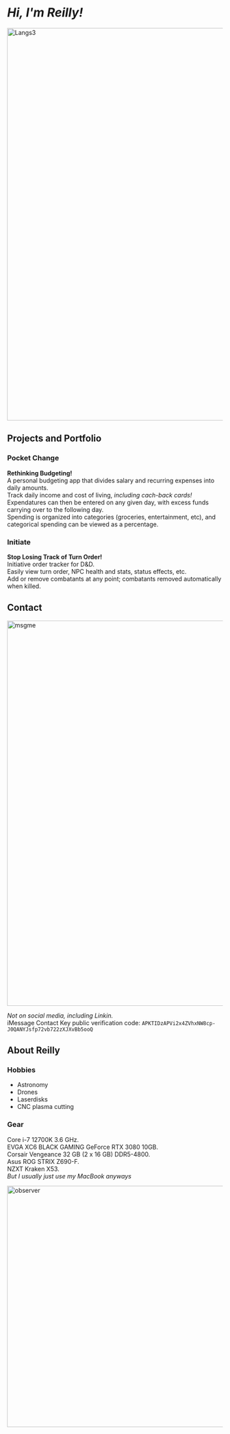 # ***Hi, I'm Reilly!***

<img width="914" alt="Langs3" src="https://github.com/rbfast/rbfast/assets/144961351/45ccde13-22e2-4af1-b98f-8e2bd60557f3">

## Projects and Portfolio
### Pocket Change
  **Rethinking Budgeting!**\
A personal budgeting app that divides salary and recurring expenses into daily amounts.\
Track daily income and cost of living, *including cach-back cards!*\
Expendatures can then be entered on any given day, with excess funds carrying over to the following day.\
Spending is organized into categories (groceries, entertainment, etc), and categorical spending can be viewed as a percentage.
### Initiate 
  **Stop Losing Track of Turn Order!**\
Initiative order tracker for D&D.\
Easily view turn order, NPC health and stats, status effects, etc.\
Add or remove combatants at any point; combatants removed automatically when killed.

## Contact
<img width="897" alt="msgme" src="https://github.com/user-attachments/assets/26b2ab6c-349f-497c-a698-4c579a188525">


*Not on social media, including Linkin.* \
iMessage Contact Key public verification code: `APKTIDzAPVi2x4ZVhxNW8cp-J0QANYJsfp72vb722zXJXvBb5ooQ`

## About Reilly
### Hobbies
- Astronomy
- Drones
- Laserdisks
- CNC plasma cutting
### Gear
Core i-7 12700K 3.6 GHz.\
EVGA XC6 BLACK GAMING GeForce RTX 3080 10GB.\
Corsair Vengeance 32 GB (2 x 16 GB) DDR5-4800.\
Asus ROG STRIX Z690-F.\
NZXT Kraken X53.\
*But I usually just use my MacBook anyways*

<img width="562" alt="observer" src="https://github.com/rbfast/rbfast/assets/144961351/2be1ef2c-2889-445e-b4f4-fa67c7a9bc23">


